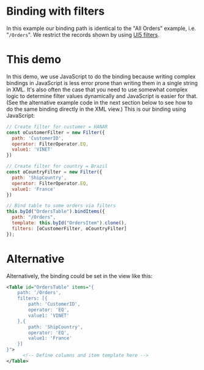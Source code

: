 # Binding with filters
In this example our binding path is identical to the "All Orders" example, i.e. "`/Orders`".  We restrict the records shown by using [UI5 filters](https://sapui5.hana.ondemand.com/docs/api/symbols/sap.ui.model.Filter.html).

# This demo
In this demo, we use JavaScript to do the binding because writing complex bindings in JavaScript is less error prone than writing them in a single string in XML.  It's also often the case that you need to use somewhat complex logic to determine filter values dynamically and JavaScript is easier for that.  (See the alternative example code in the next section below to see how to do the same binding directly in the XML view.)  This is our binding using JavaScript:
```js
// Create filter for customer = HANAR
const oCustomerFilter = new Filter({
  path: 'CustomerID',
  operator: FilterOperator.EQ,
  value1: 'VINET'
})

// Create filter for country = Brazil
const oCountryFilter = new Filter({
  path: 'ShipCountry',
  operator: FilterOperator.EQ,
  value1: 'France'
})

// Bind table to some orders via filters
this.byId("OrdersTable").bindItems({
  path: "/Orders",
  template: this.byId("OrdersItem").clone(),
  filters: [oCustomerFilter, oCountryFilter]
});
```

# Alternative
Alternatively, the binding could be set in the view like this:
```xml
<Table id="OrdersTable" items="{
    path: '/Orders',
    filters: [{
        path: 'CustomerID',
        operator: 'EQ',
        value1: 'VINET'
    },{
        path: 'ShipCountry',
        operator: 'EQ',
        value1: 'France'
    }]
}">
      <!-- Define columns and item template here -->
</Table>
```
